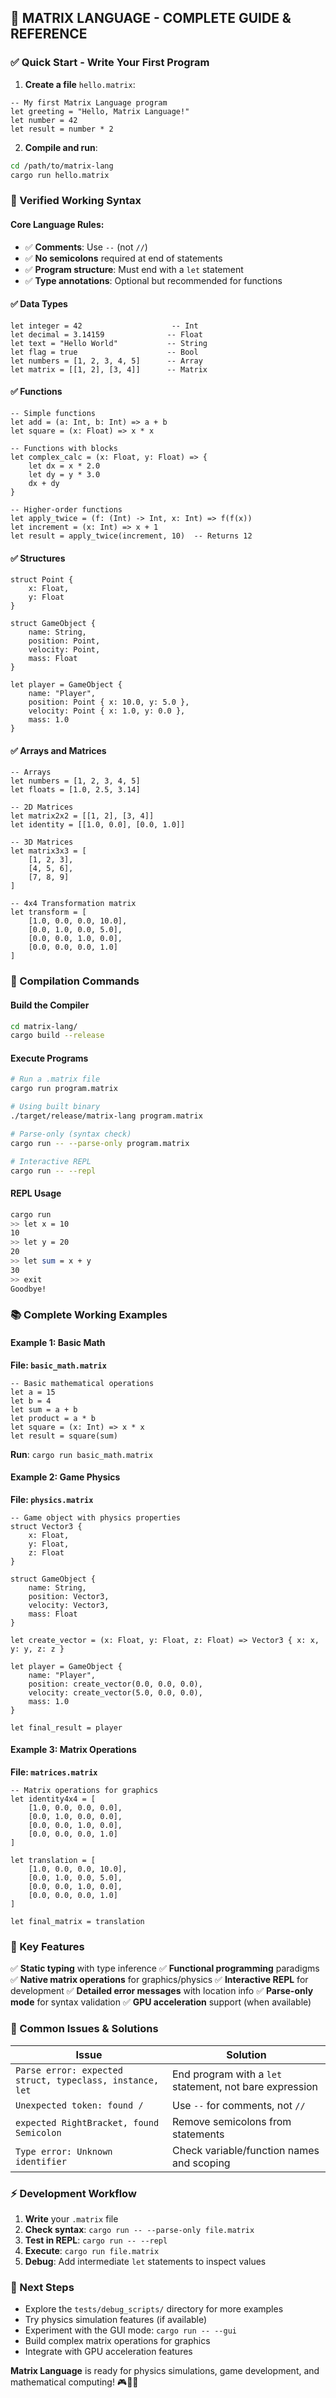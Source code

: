 ## 🎯 **MATRIX LANGUAGE - COMPLETE GUIDE & REFERENCE**

### **✅ Quick Start - Write Your First Program**

1. **Create a file** `hello.matrix`:
```matrix
-- My first Matrix Language program
let greeting = "Hello, Matrix Language!"
let number = 42
let result = number * 2
```

2. **Compile and run**:
```bash
cd /path/to/matrix-lang
cargo run hello.matrix
```

### **📝 Verified Working Syntax**

#### **Core Language Rules:**
- ✅ **Comments**: Use `--` (not `//`)
- ✅ **No semicolons** required at end of statements
- ✅ **Program structure**: Must end with a `let` statement
- ✅ **Type annotations**: Optional but recommended for functions

#### **✅ Data Types**
```matrix
let integer = 42                    -- Int
let decimal = 3.14159              -- Float
let text = "Hello World"           -- String
let flag = true                    -- Bool
let numbers = [1, 2, 3, 4, 5]      -- Array
let matrix = [[1, 2], [3, 4]]      -- Matrix
```

#### **✅ Functions**
```matrix
-- Simple functions
let add = (a: Int, b: Int) => a + b
let square = (x: Float) => x * x

-- Functions with blocks
let complex_calc = (x: Float, y: Float) => {
    let dx = x * 2.0
    let dy = y * 3.0
    dx + dy
}

-- Higher-order functions
let apply_twice = (f: (Int) -> Int, x: Int) => f(f(x))
let increment = (x: Int) => x + 1
let result = apply_twice(increment, 10)  -- Returns 12
```

#### **✅ Structures**
```matrix
struct Point {
    x: Float,
    y: Float
}

struct GameObject {
    name: String,
    position: Point,
    velocity: Point,
    mass: Float
}

let player = GameObject {
    name: "Player",
    position: Point { x: 10.0, y: 5.0 },
    velocity: Point { x: 1.0, y: 0.0 },
    mass: 1.0
}
```

#### **✅ Arrays and Matrices**
```matrix
-- Arrays
let numbers = [1, 2, 3, 4, 5]
let floats = [1.0, 2.5, 3.14]

-- 2D Matrices
let matrix2x2 = [[1, 2], [3, 4]]
let identity = [[1.0, 0.0], [0.0, 1.0]]

-- 3D Matrices
let matrix3x3 = [
    [1, 2, 3],
    [4, 5, 6],
    [7, 8, 9]
]

-- 4x4 Transformation matrix
let transform = [
    [1.0, 0.0, 0.0, 10.0],
    [0.0, 1.0, 0.0, 5.0],
    [0.0, 0.0, 1.0, 0.0],
    [0.0, 0.0, 0.0, 1.0]
]
```

### **🔧 Compilation Commands**

#### **Build the Compiler**
```bash
cd matrix-lang/
cargo build --release
```

#### **Execute Programs**
```bash
# Run a .matrix file
cargo run program.matrix

# Using built binary
./target/release/matrix-lang program.matrix

# Parse-only (syntax check)
cargo run -- --parse-only program.matrix

# Interactive REPL
cargo run -- --repl
```

#### **REPL Usage**
```bash
cargo run
>> let x = 10
10
>> let y = 20
20
>> let sum = x + y
30
>> exit
Goodbye!
```

### **📚 Complete Working Examples**

#### **Example 1: Basic Math**
**File: `basic_math.matrix`**
```matrix
-- Basic mathematical operations
let a = 15
let b = 4
let sum = a + b
let product = a * b
let square = (x: Int) => x * x
let result = square(sum)
```
**Run**: `cargo run basic_math.matrix`

#### **Example 2: Game Physics**
**File: `physics.matrix`**
```matrix
-- Game object with physics properties
struct Vector3 {
    x: Float,
    y: Float,
    z: Float
}

struct GameObject {
    name: String,
    position: Vector3,
    velocity: Vector3,
    mass: Float
}

let create_vector = (x: Float, y: Float, z: Float) => Vector3 { x: x, y: y, z: z }

let player = GameObject {
    name: "Player",
    position: create_vector(0.0, 0.0, 0.0),
    velocity: create_vector(5.0, 0.0, 0.0),
    mass: 1.0
}

let final_result = player
```

#### **Example 3: Matrix Operations**
**File: `matrices.matrix`**
```matrix
-- Matrix operations for graphics
let identity4x4 = [
    [1.0, 0.0, 0.0, 0.0],
    [0.0, 1.0, 0.0, 0.0],
    [0.0, 0.0, 1.0, 0.0],
    [0.0, 0.0, 0.0, 1.0]
]

let translation = [
    [1.0, 0.0, 0.0, 10.0],
    [0.0, 1.0, 0.0, 5.0],
    [0.0, 0.0, 1.0, 0.0],
    [0.0, 0.0, 0.0, 1.0]
]

let final_matrix = translation
```

### **🎯 Key Features**

✅ **Static typing** with type inference
✅ **Functional programming** paradigms
✅ **Native matrix operations** for graphics/physics
✅ **Interactive REPL** for development
✅ **Detailed error messages** with location info
✅ **Parse-only mode** for syntax validation
✅ **GPU acceleration** support (when available)

### **🐛 Common Issues & Solutions**

| Issue | Solution |
|-------|----------|
| `Parse error: expected struct, typeclass, instance, let` | End program with a `let` statement, not bare expression |
| `Unexpected token: found /` | Use `--` for comments, not `//` |
| `expected RightBracket, found Semicolon` | Remove semicolons from statements |
| `Type error: Unknown identifier` | Check variable/function names and scoping |

### **⚡ Development Workflow**

1. **Write** your `.matrix` file
2. **Check syntax**: `cargo run -- --parse-only file.matrix`
3. **Test in REPL**: `cargo run -- --repl`
4. **Execute**: `cargo run file.matrix`
5. **Debug**: Add intermediate `let` statements to inspect values

### **🚀 Next Steps**

- Explore the `tests/debug_scripts/` directory for more examples
- Try physics simulation features (if available)
- Experiment with the GUI mode: `cargo run -- --gui`
- Build complex matrix operations for graphics
- Integrate with GPU acceleration features

**Matrix Language** is ready for physics simulations, game development, and mathematical computing! 🎮🔬✨
